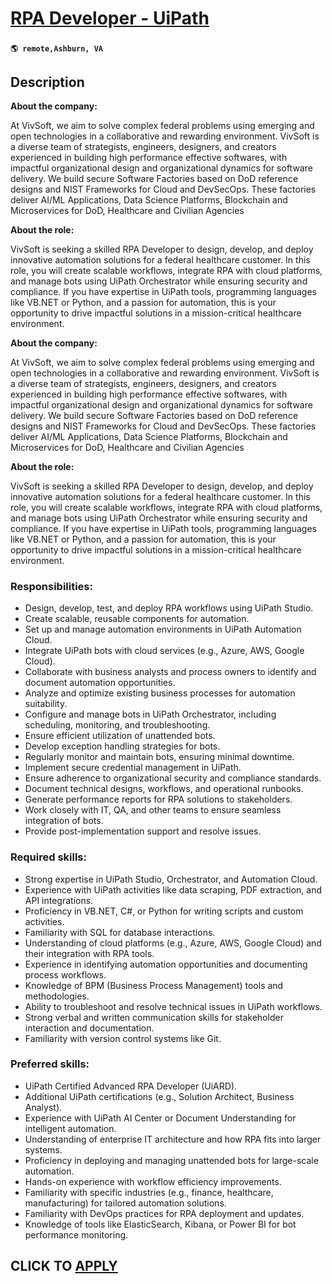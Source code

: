 # [RPA Developer - UiPath](https://www.remotewlb.com/apply/rpa-developer-uipath)  
###  
#### `🌎 remote,Ashburn, VA`  

## Description

 **About the company:**

At VivSoft, we aim to solve complex federal problems using emerging and open technologies in a collaborative and rewarding environment. VivSoft is a diverse team of strategists, engineers, designers, and creators experienced in building high performance effective softwares, with impactful organizational design and organizational dynamics for software delivery. We build secure Software Factories based on DoD reference designs and NIST Frameworks for Cloud and DevSecOps. These factories deliver AI/ML Applications, Data Science Platforms, Blockchain and Microservices for DoD, Healthcare and Civilian Agencies

 **About the role:**

VivSoft is seeking a skilled RPA Developer to design, develop, and deploy innovative automation solutions for a federal healthcare customer. In this role, you will create scalable workflows, integrate RPA with cloud platforms, and manage bots using UiPath Orchestrator while ensuring security and compliance. If you have expertise in UiPath tools, programming languages like VB.NET or Python, and a passion for automation, this is your opportunity to drive impactful solutions in a mission-critical healthcare environment.

  

  

 **About the company:**

At VivSoft, we aim to solve complex federal problems using emerging and open technologies in a collaborative and rewarding environment. VivSoft is a diverse team of strategists, engineers, designers, and creators experienced in building high performance effective softwares, with impactful organizational design and organizational dynamics for software delivery. We build secure Software Factories based on DoD reference designs and NIST Frameworks for Cloud and DevSecOps. These factories deliver AI/ML Applications, Data Science Platforms, Blockchain and Microservices for DoD, Healthcare and Civilian Agencies

 **About the role:**

VivSoft is seeking a skilled RPA Developer to design, develop, and deploy innovative automation solutions for a federal healthcare customer. In this role, you will create scalable workflows, integrate RPA with cloud platforms, and manage bots using UiPath Orchestrator while ensuring security and compliance. If you have expertise in UiPath tools, programming languages like VB.NET or Python, and a passion for automation, this is your opportunity to drive impactful solutions in a mission-critical healthcare environment.

  

  

### Responsibilities:

* Design, develop, test, and deploy RPA workflows using UiPath Studio.
* Create scalable, reusable components for automation.
* Set up and manage automation environments in UiPath Automation Cloud.
* Integrate UiPath bots with cloud services (e.g., Azure, AWS, Google Cloud).
* Collaborate with business analysts and process owners to identify and document automation opportunities.
* Analyze and optimize existing business processes for automation suitability.
* Configure and manage bots in UiPath Orchestrator, including scheduling, monitoring, and troubleshooting.
* Ensure efficient utilization of unattended bots.
* Develop exception handling strategies for bots.
* Regularly monitor and maintain bots, ensuring minimal downtime.
* Implement secure credential management in UiPath.
* Ensure adherence to organizational security and compliance standards.
* Document technical designs, workflows, and operational runbooks.
* Generate performance reports for RPA solutions to stakeholders.
* Work closely with IT, QA, and other teams to ensure seamless integration of bots.
* Provide post-implementation support and resolve issues.

  

### Required skills:

* Strong expertise in UiPath Studio, Orchestrator, and Automation Cloud.
* Experience with UiPath activities like data scraping, PDF extraction, and API integrations.
* Proficiency in VB.NET, C#, or Python for writing scripts and custom activities.
* Familiarity with SQL for database interactions.
* Understanding of cloud platforms (e.g., Azure, AWS, Google Cloud) and their integration with RPA tools.
* Experience in identifying automation opportunities and documenting process workflows.
* Knowledge of BPM (Business Process Management) tools and methodologies.
* Ability to troubleshoot and resolve technical issues in UiPath workflows.
* Strong verbal and written communication skills for stakeholder interaction and documentation.
* Familiarity with version control systems like Git.

  

### Preferred skills:

* UiPath Certified Advanced RPA Developer (UiARD).
* Additional UiPath certifications (e.g., Solution Architect, Business Analyst).
* Experience with UiPath AI Center or Document Understanding for intelligent automation.
* Understanding of enterprise IT architecture and how RPA fits into larger systems.
* Proficiency in deploying and managing unattended bots for large-scale automation.
* Hands-on experience with workflow efficiency improvements.
* Familiarity with specific industries (e.g., finance, healthcare, manufacturing) for tailored automation solutions.
* Familiarity with DevOps practices for RPA deployment and updates.
* Knowledge of tools like ElasticSearch, Kibana, or Power BI for bot performance monitoring.

  

  
## CLICK TO [APPLY](https://www.remotewlb.com/apply/rpa-developer-uipath)

